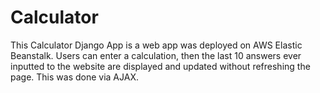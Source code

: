 # Calculator
This Calculator Django App is a web app was deployed on AWS Elastic Beanstalk.
Users can enter a calculation, then the last 10 answers ever inputted to the website
are displayed and updated without refreshing the page. This was done via AJAX. 
